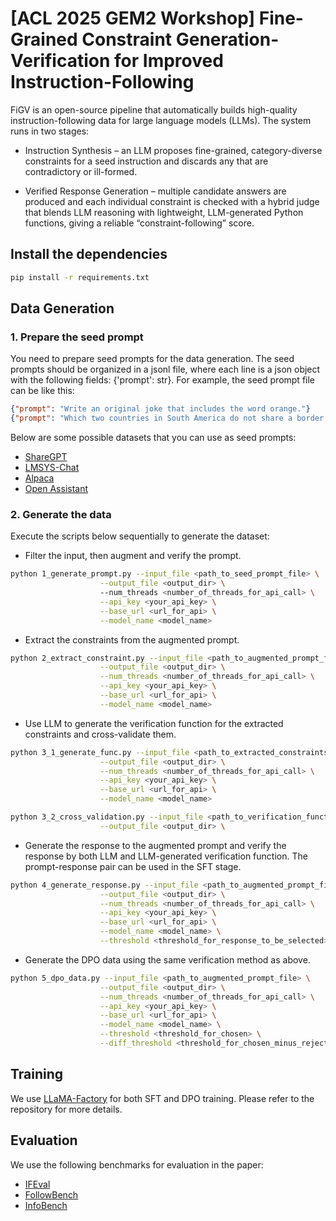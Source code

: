 # [ACL 2025 GEM2 Workshop] Fine-Grained Constraint Generation-Verification for Improved Instruction-Following

FiGV is an open-source pipeline that automatically builds high-quality instruction-following data for large language models (LLMs).
The system runs in two stages:

* Instruction Synthesis – an LLM proposes fine-grained, category-diverse constraints for a seed instruction and discards any that are contradictory or ill-formed.

* Verified Response Generation – multiple candidate answers are produced and each individual constraint is checked with a hybrid judge that blends LLM reasoning with lightweight, LLM-generated Python functions, giving a reliable “constraint-following” score.

## Install the dependencies

```bash
pip install -r requirements.txt
```

## Data Generation

### 1. Prepare the seed prompt

You need to prepare seed prompts for the data generation. The seed prompts should be organized in a jsonl file, where each line is a json object with the following fields: {'prompt': str}.
For example, the seed prompt file can be like this:

```json
{"prompt": "Write an original joke that includes the word orange."}
{"prompt": "Which two countries in South America do not share a border with Brazil?"}
```

Below are some possible datasets that you can use as seed prompts:
- [ShareGPT](https://huggingface.co/datasets/RyokoAI/ShareGPT52K)
- [LMSYS-Chat](https://huggingface.co/datasets/lmsys/lmsys-chat-1m)
- [Alpaca](https://huggingface.co/datasets/tatsu-lab/alpaca)
- [Open Assistant](https://huggingface.co/datasets/OpenAssistant/oasst2)

### 2. Generate the data

Execute the scripts below sequentially to generate the dataset:
    
- Filter the input, then augment and verify the prompt.
```bash
python 1_generate_prompt.py --input_file <path_to_seed_prompt_file> \
                    --output_file <output_dir> \ 
                    --num_threads <number_of_threads_for_api_call> \
                    --api_key <your_api_key> \
                    --base_url <url_for_api> \
                    --model_name <model_name>
```
- Extract the constraints from the augmented prompt.
```bash
python 2_extract_constraint.py --input_file <path_to_augmented_prompt_file> \
                    --output_file <output_dir> \
                    --num_threads <number_of_threads_for_api_call> \
                    --api_key <your_api_key> \
                    --base_url <url_for_api> \
                    --model_name <model_name>
```
- Use LLM to generate the verification function for the extracted constraints and cross-validate them.
```bash
python 3_1_generate_func.py --input_file <path_to_extracted_constraints_file> \
                    --output_file <output_dir> \
                    --num_threads <number_of_threads_for_api_call> \
                    --api_key <your_api_key> \
                    --base_url <url_for_api> \
                    --model_name <model_name>

python 3_2_cross_validation.py --input_file <path_to_verification_function_file> \
                    --output_file <output_dir> \
```

- Generate the response to the augmented prompt and verify the response by both LLM and LLM-generated verification function. The prompt-response pair can be used in the SFT stage.
```bash
python 4_generate_response.py --input_file <path_to_augmented_prompt_file> \
                    --output_file <output_dir> \
                    --num_threads <number_of_threads_for_api_call> \
                    --api_key <your_api_key> \
                    --base_url <url_for_api> \
                    --model_name <model_name> \
                    --threshold <threshold_for_response_to_be_selected>
```

- Generate the DPO data using the same verification method as above.
```bash
python 5_dpo_data.py --input_file <path_to_augmented_prompt_file> \
                    --output_file <output_dir> \
                    --num_threads <number_of_threads_for_api_call> \
                    --api_key <your_api_key> \
                    --base_url <url_for_api> \
                    --model_name <model_name> \
                    --threshold <threshold_for_chosen> \
                    --diff_threshold <threshold_for_chosen_minus_rejected>
```

## Training

We use [LLaMA-Factory](https://github.com/hiyouga/LLaMA-Factory) for both SFT and DPO training. Please refer to the repository for more details.

## Evaluation

We use the following benchmarks for evaluation in the paper:
- [IFEval](https://github.com/google-research/google-research/tree/master/instruction_following_eval)
- [FollowBench](https://github.com/YJiangcm/FollowBench)
- [InfoBench](https://github.com/qinyiwei/InfoBench)
